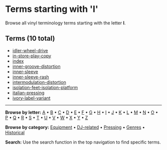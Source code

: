 # Terms starting with 'I'

Browse all vinyl terminology terms starting with the letter **I**.

## Terms (10 total)

- [idler-wheel-drive](terms/i/idler-wheel-drive/)
- [in-store-play-copy](terms/i/in-store-play-copy/)
- [index](terms/index/)
- [inner-groove-distortion](terms/i/inner-groove-distortion/)
- [inner-sleeve](terms/i/inner-sleeve/)
- [inner-sleeve-rash](terms/i/inner-sleeve-rash/)
- [intermodulation-distortion](terms/i/intermodulation-distortion/)
- [isolation-feet-isolation-platform](terms/i/isolation-feet-isolation-platform/)
- [italian-pressing](terms/i/italian-pressing/)
- [ivory-label-variant](terms/i/ivory-label-variant/)


---

**Browse by letter:** [A](a.md) • [B](b.md) • [C](c.md) • [D](d.md) • [E](e.md) • [F](f.md) • [G](g.md) • [H](h.md) • [I](i.md) • [J](j.md) • [K](k.md) • [L](l.md) • [M](m.md) • [N](n.md) • [O](o.md) • [P](p.md) • [Q](q.md) • [R](r.md) • [S](s.md) • [T](t.md) • [U](u.md) • [V](v.md) • [W](w.md) • [X](x.md) • [Y](y.md) • [Z](z.md)

**Browse by category:** [Equipment](../tags/equipment.md) • [DJ-related](../tags/dj-related.md) • [Pressing](../tags/pressing.md) • [Genres](../tags/genres.md) • [Historical](../tags/historical.md)

**Search:** Use the search function in the top navigation to find specific terms.
